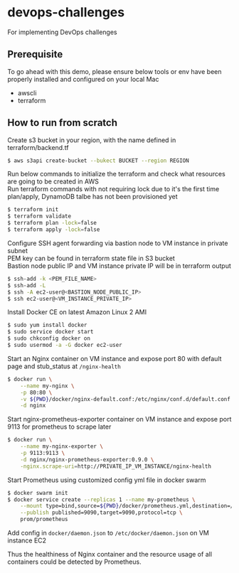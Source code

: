 # devops-challenges
For implementing DevOps challenges

## Prerequisite

To go ahead with this demo, please ensure below tools or env have been properly installed and configured on your local Mac
  - awscli
  - terraform

## How to run from scratch

Create s3 bucket in your region, with the name defined in terraform/backend.tf
```sh
$ aws s3api create-bucket --bukect BUCKET --region REGION
```

Run below commands to initialize the terraform and check what resources are going to be created in AWS   
Run terraform commands with not requiring lock due to it's the first time plan/apply, DynamoDB talbe has not been provisioned yet
```sh
$ terraform init
$ terraform validate
$ terraform plan -lock=false
$ terraform apply -lock=false
```

Configure SSH agent forwarding via bastion node to VM instance in private subnet   
PEM key can be found in terraform state file in S3 bucket   
Bastion node public IP and VM instance private IP will be in terraform output   
```sh
$ ssh-add -k <PEM_FILE_NAME>
$ ssh-add -L
$ ssh -A ec2-user@<BASTION_NODE_PUBLIC_IP>
$ ssh ec2-user@<VM_INSTANCE_PRIVATE_IP>
```

Install Docker CE on latest Amazon Linux 2 AMI
```sh
$ sudo yum install docker
$ sudo service docker start
$ sudo chkconfig docker on
$ sudo usermod -a -G docker ec2-user
```
Start an Nginx container on VM instance and expose port 80 with default page and stub_status at `/nginx-health`   
```sh
$ docker run \
    --name my-nginx \
    -p 80:80 \
    -v ${PWD}/docker/nginx-default.conf:/etc/nginx/conf.d/default.conf:ro \
    -d nginx
```

Start nginx-prometheus-exporter container on VM instance and expose port 9113 for prometheus to scrape later   
```sh
$ docker run \
    --name my-nginx-exporter \
    -p 9113:9113 \
    -d nginx/nginx-prometheus-exporter:0.9.0 \
    -nginx.scrape-uri=http://PRIVATE_IP_VM_INSTANCE/nginx-health
```

Start Prometheus using customized config yml file in docker swarm   
```sh
$ docker swarm init
$ docker service create --replicas 1 --name my-prometheus \
    --mount type=bind,source=${PWD}/docker/prometheus.yml,destination=/etc/prometheus/prometheus.yml \
    --publish published=9090,target=9090,protocol=tcp \
    prom/prometheus
```

Add config in `docker/daemon.json` to `/etc/docker/daemon.json` on VM instance EC2   

Thus the healthiness of Nginx container and the resource usage of all containers could be detected by Prometheus.   
